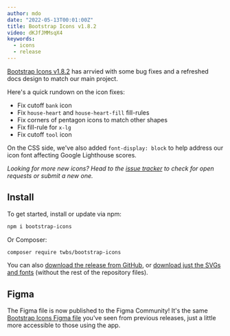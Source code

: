 ```yaml
---
author: mdo
date: "2022-05-13T00:01:00Z"
title: Bootstrap Icons v1.8.2
video: dKJfJMMsqX4
keywords:
  - icons
  - release
---
```


[Bootstrap Icons v1.8.2](https://icons.getbootstrap.com) has arrvied with some bug fixes and a refreshed docs design to match our main project.

Here's a quick rundown on the icon fixes:

- Fix cutoff `bank` icon
- Fix `house-heart` and `house-heart-fill` fill-rules
- Fix corners of pentagon icons to match other shapes
- Fix fill-rule for `x-lg`
- Fix cutoff `tool` icon

On the CSS side, we've also added `font-display: block` to help address our icon font affecting Google Lighthouse scores.

*Looking for more new icons? Head to the [issue tracker](https://github.com/twbs/icons/issues) to check for open requests or submit a new one.*

## Install

To get started, install or update via npm:

```sh
npm i bootstrap-icons
```

Or Composer:

```sh
composer require twbs/bootstrap-icons
```

You can also [download the release from GitHub](https://github.com/twbs/icons/releases/tag/v1.8.2), or [download just the SVGs and fonts](https://github.com/twbs/icons/releases/download/v1.8.2/bootstrap-icons-1.8.2.zip) (without the rest of the repository files).

## Figma

The Figma file is now published to the Figma Community! It's the same [Bootstrap Icons Figma file](https://www.figma.com/community/file/1042482994486402696/Bootstrap-Icons) you've seen from previous releases, just a little more accessible to those using the app.
